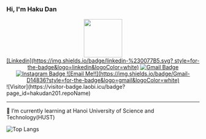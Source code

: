 ### Hi, I'm Haku Dan
<div id="header" align="center">
  <img src="https://media2.giphy.com/media/JIX9t2j0ZTN9S/giphy.gif?cid=ecf05e47tyumu8x03n8v73lsv8f5mf97eob5v3h3xnuy8dr7&ep=v1_gifs_related&rid=giphy.gif&ct=g" width="100"/>
</div>
<div id="badges" align="center">
  <a href="https://www.linkedin.com/in/hoàng-đặng-8a183b201/">[Linkedin](https://img.shields.io/badge/linkedin-%230077B5.svg?        style=for-the-badge&logo=linkedin&logoColor=white)</a>
  <a href="mailto:doiquanhieumk@gmail.com">
    <img src="https://img.shields.io/badge/Gmail-D14836?style=for-the-badge&logo=gmail&logoColor=white" alt="Gmail Badge"/>
  </a>
  <a href="https://www.instagram.com/hakudan._/">
    <img src="https://img.shields.io/badge/Instagram-%23E4405F.svg?style=for-the-badge&logo=Instagram&logoColor=white" alt="Instagram Badge"/>
  </a>
  <a href="mailto:kritikarvin2308@gmail.com">![Email Me!!](https://img.shields.io/badge/Gmail-D14836?style=for-the-badge&logo=gmail&logoColor=white)</a>
</div>
![Visitor](https://visitor-badge.laobi.icu/badge?page_id=hakudan201.repoName)

---

🌱 I’m currently learning at Hanoi University of Science and Technology(HUST)

![Top Langs](https://github-readme-stats.vercel.app/api/top-langs/?username=hakudan201&layout=compact)

<!--
**hakudan201/hakudan201** is a ✨ _special_ ✨ repository because its `README.md` (this file) appears on your GitHub profile.

Here are some ideas to get you started:

- 🔭 I’m currently working on ...
- 👯 I’m looking to collaborate on ...
- 🤔 I’m looking for help with ...
- 💬 Ask me about ...
- 📫 How to reach me: ...
- 😄 Pronouns: ...
- ⚡ Fun fact: ...
-->
